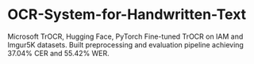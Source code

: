 # OCR-System-for-Handwritten-Text
Microsoft TrOCR, Hugging Face, PyTorch
Fine-tuned TrOCR on IAM and Imgur5K datasets. Built preprocessing and evaluation pipeline achieving 37.04% CER and 55.42% WER.
